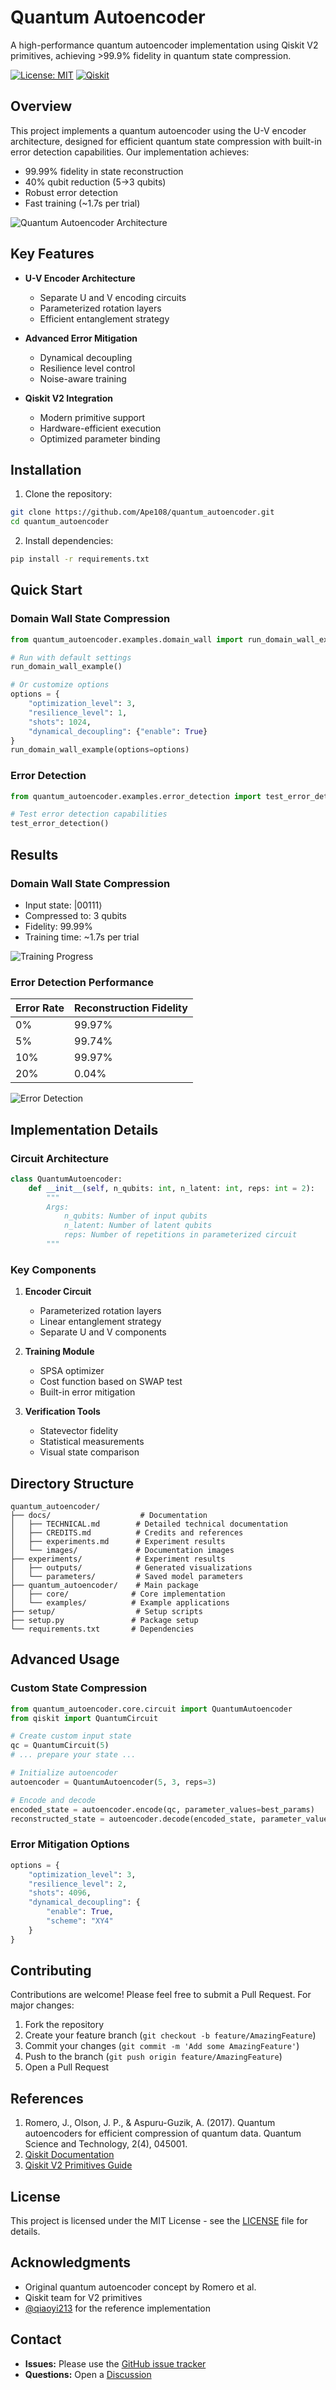 # Quantum Autoencoder

A high-performance quantum autoencoder implementation using Qiskit V2 primitives, achieving >99.9% fidelity in quantum state compression.

[![License: MIT](https://img.shields.io/badge/License-MIT-yellow.svg)](https://opensource.org/licenses/MIT)
[![Qiskit](https://img.shields.io/badge/Qiskit-%E2%89%A51.0.0-6133BD)](https://qiskit.org/)

## Overview

This project implements a quantum autoencoder using the U-V encoder architecture, designed for efficient quantum state compression with built-in error detection capabilities. Our implementation achieves:

- 99.99% fidelity in state reconstruction
- 40% qubit reduction (5→3 qubits)
- Robust error detection
- Fast training (~1.7s per trial)

![Quantum Autoencoder Architecture](docs/images/architecture.png)

## Key Features

- **U-V Encoder Architecture**
  - Separate U and V encoding circuits
  - Parameterized rotation layers
  - Efficient entanglement strategy

- **Advanced Error Mitigation**
  - Dynamical decoupling
  - Resilience level control
  - Noise-aware training

- **Qiskit V2 Integration**
  - Modern primitive support
  - Hardware-efficient execution
  - Optimized parameter binding

## Installation

1. Clone the repository:
```bash
git clone https://github.com/Ape108/quantum_autoencoder.git
cd quantum_autoencoder
```

2. Install dependencies:
```bash
pip install -r requirements.txt
```

## Quick Start

### Domain Wall State Compression
```python
from quantum_autoencoder.examples.domain_wall import run_domain_wall_example

# Run with default settings
run_domain_wall_example()

# Or customize options
options = {
    "optimization_level": 3,
    "resilience_level": 1,
    "shots": 1024,
    "dynamical_decoupling": {"enable": True}
}
run_domain_wall_example(options=options)
```

### Error Detection
```python
from quantum_autoencoder.examples.error_detection import test_error_detection

# Test error detection capabilities
test_error_detection()
```

## Results

### Domain Wall State Compression
- Input state: |00111⟩
- Compressed to: 3 qubits
- Fidelity: 99.99%
- Training time: ~1.7s per trial

![Training Progress](experiments/outputs/training_progress.png)

### Error Detection Performance
| Error Rate | Reconstruction Fidelity |
|------------|------------------------|
| 0%         | 99.97%                |
| 5%         | 99.74%                |
| 10%        | 99.97%                |
| 20%        | 0.04%                 |

![Error Detection](experiments/outputs/error_detection.png)

## Implementation Details

### Circuit Architecture
```python
class QuantumAutoencoder:
    def __init__(self, n_qubits: int, n_latent: int, reps: int = 2):
        """
        Args:
            n_qubits: Number of input qubits
            n_latent: Number of latent qubits
            reps: Number of repetitions in parameterized circuit
        """
```

### Key Components
1. **Encoder Circuit**
   - Parameterized rotation layers
   - Linear entanglement strategy
   - Separate U and V components

2. **Training Module**
   - SPSA optimizer
   - Cost function based on SWAP test
   - Built-in error mitigation

3. **Verification Tools**
   - Statevector fidelity
   - Statistical measurements
   - Visual state comparison

## Directory Structure

```
quantum_autoencoder/
├── docs/                    # Documentation
│   ├── TECHNICAL.md        # Detailed technical documentation
│   ├── CREDITS.md          # Credits and references
│   ├── experiments.md      # Experiment results
│   └── images/             # Documentation images
├── experiments/            # Experiment results
│   ├── outputs/            # Generated visualizations
│   └── parameters/         # Saved model parameters
├── quantum_autoencoder/    # Main package
│   ├── core/              # Core implementation
│   └── examples/          # Example applications
├── setup/                  # Setup scripts
├── setup.py               # Package setup
└── requirements.txt       # Dependencies
```

## Advanced Usage

### Custom State Compression
```python
from quantum_autoencoder.core.circuit import QuantumAutoencoder
from qiskit import QuantumCircuit

# Create custom input state
qc = QuantumCircuit(5)
# ... prepare your state ...

# Initialize autoencoder
autoencoder = QuantumAutoencoder(5, 3, reps=3)

# Encode and decode
encoded_state = autoencoder.encode(qc, parameter_values=best_params)
reconstructed_state = autoencoder.decode(encoded_state, parameter_values=best_params)
```

### Error Mitigation Options
```python
options = {
    "optimization_level": 3,
    "resilience_level": 2,
    "shots": 4096,
    "dynamical_decoupling": {
        "enable": True,
        "scheme": "XY4"
    }
}
```

## Contributing

Contributions are welcome! Please feel free to submit a Pull Request. For major changes:

1. Fork the repository
2. Create your feature branch (`git checkout -b feature/AmazingFeature`)
3. Commit your changes (`git commit -m 'Add some AmazingFeature'`)
4. Push to the branch (`git push origin feature/AmazingFeature`)
5. Open a Pull Request

## References

1. Romero, J., Olson, J. P., & Aspuru-Guzik, A. (2017). Quantum autoencoders for efficient compression of quantum data. Quantum Science and Technology, 2(4), 045001.
2. [Qiskit Documentation](https://qiskit.org/documentation/)
3. [Qiskit V2 Primitives Guide](https://docs.quantum.ibm.com/api/migration-guides/v2-primitives)

## License

This project is licensed under the MIT License - see the [LICENSE](LICENSE) file for details.

## Acknowledgments

- Original quantum autoencoder concept by Romero et al.
- Qiskit team for V2 primitives
- [@qiaoyi213](https://github.com/qiaoyi213) for the reference implementation

## Contact

- **Issues:** Please use the [GitHub issue tracker](https://github.com/Ape108/quantum_autoencoder/issues)
- **Questions:** Open a [Discussion](https://github.com/Ape108/quantum_autoencoder/discussions) 